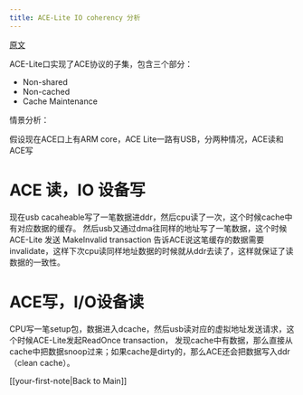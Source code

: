 ```yaml
---
title: ACE-Lite IO coherency 分析
---
```


[原文](https://abcamus.github.io/2017/06/26/ARM-CCI/)

ACE-Lite口实现了ACE协议的子集，包含三个部分：
- Non-shared
- Non-cached
- Cache Maintenance

情景分析：

假设现在ACE口上有ARM core，ACE Lite一路有USB，分两种情况，ACE读和ACE写

# ACE 读，IO 设备写

现在usb cacaheable写了一笔数据进ddr，然后cpu读了一次，这个时候cache中有对应数据的缓存。
然后usb又通过dma往同样的地址写了一笔数据，这个时候ACE-Lite 发送 MakeInvalid transaction
告诉ACE说这笔缓存的数据需要invalidate，这样下次cpu读同样地址数据的时候就从ddr去读了，这样就保证了读数据的一致性。

# ACE写，I/O设备读

CPU写一笔setup包，数据进入dcache，然后usb读对应的虚拟地址发送请求，这个时候ACE-Lite发起ReadOnce transaction，
发现cache中有数据，那么直接从cache中把数据snoop过来；如果cache是dirty的，那么ACE还会把数据写入ddr（clean cache）。

[[your-first-note|Back to Main]]
